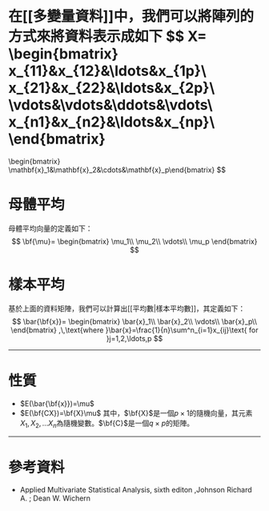 在[[多變量資料]]中，我們可以將陣列的方式來將資料表示成如下
$$
X=
\begin{bmatrix}
x_{11}&x_{12}&\ldots&x_{1p}\\
x_{21}&x_{22}&\ldots&x_{2p}\\
\vdots&\vdots&\ddots&\vdots\\
x_{n1}&x_{n2}&\ldots&x_{np}\\
\end{bmatrix}
=
\begin{bmatrix}
 \mathbf{x}_1&\mathbf{x}_2&\cdots&\mathbf{x}_p\end{bmatrix}
$$
# 母體平均
母體平均向量的定義如下：
$$
\bf{\mu}=
\begin{bmatrix}
\mu_1\\
\mu_2\\
\vdots\\
\mu_p
\end{bmatrix}
$$
# 樣本平均
基於上面的資料矩陣，我們可以計算出[[平均數|樣本平均數]]，其定義如下：
$$
\bar{\bf{x}}=
\begin{bmatrix}
\bar{x}_1\\
\bar{x}_2\\
\vdots\\
\bar{x}_p\\
\end{bmatrix}
,\,\text{where }\bar{x}=\frac{1}{n}\sum^n_{i=1}x_{ij}\text{ for }j=1,2,\ldots,p
$$

- - -
# 性質
- $E(\bar{\bf{x}})=\mu$
- $E(\bf{CX})=\bf{X}\mu$
  其中，$\bf{X}$是一個$p\times1$的隨機向量，其元素$X_1,X_2,\ldots X_n$為隨機變數。$\bf{C}$是一個$q\times p$的矩陣。
- - -
# 參考資料
- Applied Multivariate Statistical Analysis, sixth editon ,Johnson Richard A. ;  Dean W. Wichern